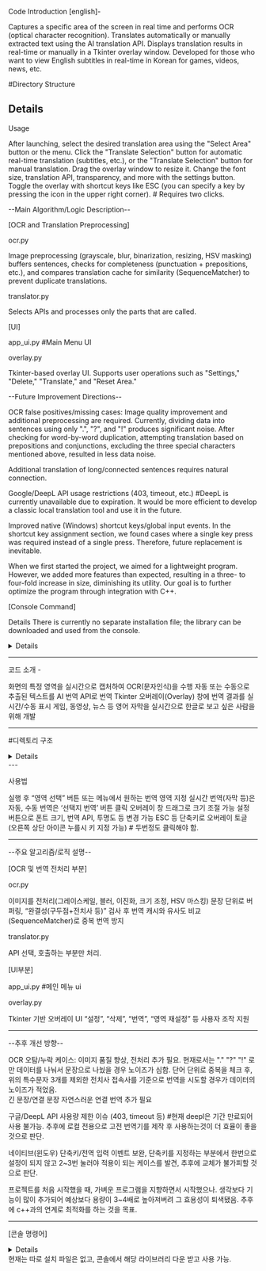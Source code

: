 Code Introduction [english]-

Captures a specific area of ​​the screen in real time and performs OCR (optical character recognition). Translates automatically or manually extracted text using the AI ​​translation API. Displays translation results in real-time or manually in a Tkinter overlay window. Developed for those who want to view English subtitles in real-time in Korean for games, videos, news, etc.

#Directory Structure

Details
---
Usage

After launching, select the desired translation area using the "Select Area" button or the menu. Click the "Translate Selection" button for automatic real-time translation (subtitles, etc.), or the "Translate Selection" button for manual translation. Drag the overlay window to resize it. Change the font size, translation API, transparency, and more with the settings button. Toggle the overlay with shortcut keys like ESC (you can specify a key by pressing the icon in the upper right corner). # Requires two clicks.

--Main Algorithm/Logic Description--

[OCR and Translation Preprocessing]

ocr.py

Image preprocessing (grayscale, blur, binarization, resizing, HSV masking) buffers sentences, checks for completeness (punctuation + prepositions, etc.), and compares translation cache for similarity (SequenceMatcher) to prevent duplicate translations.

translator.py

Selects APIs and processes only the parts that are called.

[UI]

app_ui.py #Main Menu UI

overlay.py

Tkinter-based overlay UI. Supports user operations such as "Settings," "Delete," "Translate," and "Reset Area."

--Future Improvement Directions--

OCR false positives/missing cases: Image quality improvement and additional preprocessing are required. Currently, dividing data into sentences using only ".", "?", and "!" produces significant noise. After checking for word-by-word duplication, attempting translation based on prepositions and conjunctions, excluding the three special characters mentioned above, resulted in less data noise.

Additional translation of long/connected sentences requires natural connection.

Google/DeepL API usage restrictions (403, timeout, etc.) #DeepL is currently unavailable due to expiration. It would be more efficient to develop a classic local translation tool and use it in the future.

Improved native (Windows) shortcut keys/global input events. In the shortcut key assignment section, we found cases where a single key press was required instead of a single press. Therefore, future replacement is inevitable.

When we first started the project, we aimed for a lightweight program. However, we added more features than expected, resulting in a three- to four-fold increase in size, diminishing its utility. Our goal is to further optimize the program through integration with C++.

[Console Command]

Details
There is currently no separate installation file; the library can be downloaded and used from the console.

<details>
<pre>
pip install pytesseract
pip install opencv-python
pip install numpy
pip install spacy
pip install mss
pip install keyboard
pip install pillow
pip install screeninfo
</pre>
</details>

---

코드 소개 -

화면의 특정 영역을 실시간으로 캡처하여 OCR(문자인식)을 수행
자동 또는 수동으로 추출된 텍스트를 AI 번역 API로 번역
Tkinter 오버레이(Overlay) 창에 번역 결과를 실시간/수동 표시
게임, 동영상, 뉴스 등 영어 자막을 실시간으로 한글로 보고 싶은 사람을 위해 개발

---

#디렉토리 구조

<details> 
<pre>OCR_Translator/
├── main.py                # 진입점, 전체 초기화/실행 관리
├── overlay.py             # 오버레이 UI 및 사용자 상호작용
├── ocr.py                 # OCR 텍스트 추출 및 전처리 로직
├── capture.py             # 화면 캡처 (mss, numpy, opencv 활용)
├── translator.py          # 번역 API (Google, DeepL 등)
├── local_translator.py    # ----현재 사용 안함---- [로컬 처리 부분]
├── spacy_trans.py         # ----현재 사용 안함---- [로컬 처리 부분]
├── select_area.py         # 마우스로 영역 선택 유틸리티
├── translation_cache.json # 번역/텍스트 캐시
├── config.py              # 설정/레이아웃 파일로 저장/불러오기
├── utils.py               # 좌표/해상도 데이터 변환 및 계산
├────── thread 
|      └── start_workers.py # 글자 인식 시 스레드  
├────── icons #아이콘 저장 
|      └──  ...
└── README.md              # 문서
</pre>
</details>
---

사용법

실행 후 “영역 선택” 버튼 또는 메뉴에서 원하는 번역 영역 지정
실시간 번역(자막 등)은 자동, 수동 번역은 ‘선택지 번역’ 버튼 클릭
오버레이 창 드래그로 크기 조절 가능
설정 버튼으로 폰트 크기, 번역 API, 투명도 등 변경 가능
ESC 등 단축키로 오버레이 토글 (오른쪽 상단 아이콘 누를시 키 지정 가능) # 두번정도 클릭해야 함.

---

--주요 알고리즘/로직 설명--

[OCR 및 번역 전처리 부분]

ocr.py

이미지를 전처리(그레이스케일, 블러, 이진화, 크기 조정, HSV 마스킹)
문장 단위로 버퍼링, “완결성(구두점+전치사 등)” 검사 후 번역
캐시와 유사도 비교(SequenceMatcher)로 중복 번역 방지

translator.py

API 선택, 호출하는 부분만 처리.

[UI부분]

app_ui.py #메인 메뉴 ui

overlay.py

Tkinter 기반 오버레이 UI
“설정”, “삭제”, “번역”, “영역 재설정” 등 사용자 조작 지원

---

--추후 개선 방향--


OCR 오탐/누락 케이스: 이미지 품질 향상, 전처리 추가 필요.
현재로서는 "." "?" "!" 로만 데이터를 나눠서 문장으로 나눴을 경우 노이즈가 심함.
단어 단위로 중복을 체크 후, 위의 특수문자 3개를 제외한 전치사 접속사를 기준으로 번역을 시도할 경우가 데이터의 노이즈가 적었음.  
긴 문장/연결 문장 자연스러운 연결 번역 추가 필요

구글/DeepL API 사용량 제한 이슈 (403, timeout 등) #현재 deepl은 기간 만료되어 사용 불가능.
추후에 로컬 전용으로 고전 번역기를 제작 후 사용하는것이 더 효율이 좋을 것으로 판단.

네이티브(윈도우) 단축키/전역 입력 이벤트 보완, 단축키를 지정하는 부분에서 한번으로 설정이 되지 않고 2~3번 눌러야 적용이 되는 케이스를 발견, 추후에 교체가 불가피할 것으로 판단.

프로젝트를 처음 시작했을 때, 가벼운 프로그램을 지향하면서 시작했으나.
생각보다 기능이 많이 추가되어 예상보다 용량이 3~4배로 높아져버려 그 효용성이 퇴색됐음.
추후에 c++과의 연계로 최적화를 하는 것을 목표.

---

[콘솔 명령어]

<details>
<pre>
pip install pytesseract
pip install opencv-python
pip install numpy
pip install spacy
pip install mss
pip install keyboard
pip install pillow
pip install screeninfo
</pre>
</details>
현재는 따로 설치 파일은 없고, 콘솔에서 해당 라이브러리 다운 받고 사용 가능.
